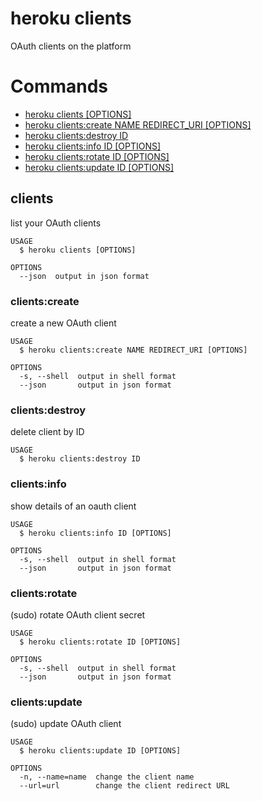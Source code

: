heroku clients
==============

OAuth clients on the platform
# Commands

* [heroku clients [OPTIONS]](#clients)
* [heroku clients:create NAME REDIRECT_URI [OPTIONS]](#clientscreate)
* [heroku clients:destroy ID](#clientsdestroy)
* [heroku clients:info ID [OPTIONS]](#clientsinfo)
* [heroku clients:rotate ID [OPTIONS]](#clientsrotate)
* [heroku clients:update ID [OPTIONS]](#clientsupdate)
## clients

list your OAuth clients

```
USAGE
  $ heroku clients [OPTIONS]

OPTIONS
  --json  output in json format
```

### clients:create

create a new OAuth client

```
USAGE
  $ heroku clients:create NAME REDIRECT_URI [OPTIONS]

OPTIONS
  -s, --shell  output in shell format
  --json       output in json format
```

### clients:destroy

delete client by ID

```
USAGE
  $ heroku clients:destroy ID
```

### clients:info

show details of an oauth client

```
USAGE
  $ heroku clients:info ID [OPTIONS]

OPTIONS
  -s, --shell  output in shell format
  --json       output in json format
```

### clients:rotate

(sudo) rotate OAuth client secret

```
USAGE
  $ heroku clients:rotate ID [OPTIONS]

OPTIONS
  -s, --shell  output in shell format
  --json       output in json format
```

### clients:update

(sudo) update OAuth client

```
USAGE
  $ heroku clients:update ID [OPTIONS]

OPTIONS
  -n, --name=name  change the client name
  --url=url        change the client redirect URL
```
